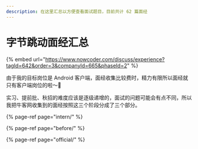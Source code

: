 ```yaml
---
description: 在这里汇总以方便查看面试题目，目前共计 62 篇面经
---
```


# 字节跳动面经汇总

{% embed url="https://www.nowcoder.com/discuss/experience?tagId=642&order=3&companyId=665&phaseId=2" %}

由于我的目标岗位是 Android 客户端，面经收集比较费时，精力有限所以面经就只有客户端岗位的啦～🎯

实习、提前批、秋招的难度应该是逐级递增的，面试的问题可能会有点不同，所以我把牛客网收集到的面经按照这三个阶段分成了三个部分。

{% page-ref page="intern/" %}

{% page-ref page="before/" %}

{% page-ref page="official/" %}





